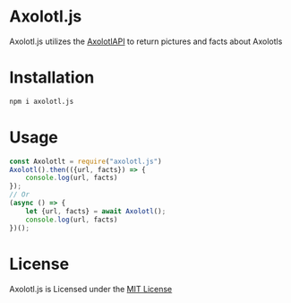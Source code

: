 # Axolotl.js
 Axolotl.js utilizes the [AxolotlAPI](https://theaxolotlapi.netlify.app) to return pictures and facts about Axolotls

# Installation
```bash
npm i axolotl.js
```

# Usage
```javascript
const Axolotlt = require("axolotl.js")
Axolotl().then(({url, facts}) => {
    console.log(url, facts)
});
// Or
(async () => {
    let {url, facts} = await Axolotl();
    console.log(url, facts)
})();
```

# License
Axolotl.js is Licensed under the [MIT License](https://github.com/MattPlays/Axolotl.js/blob/main/LICENSE)